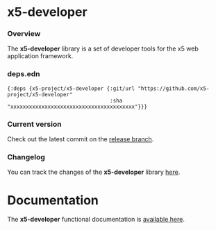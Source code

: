 
# x5-developer

### Overview

The <strong>x5-developer</strong> library is a set of developer tools for the x5 web application framework.

### deps.edn

```
{:deps {x5-project/x5-developer {:git/url "https://github.com/x5-project/x5-developer"
                                 :sha     "xxxxxxxxxxxxxxxxxxxxxxxxxxxxxxxxxxxxxxxx"}}}
```

### Current version

Check out the latest commit on the [release branch](https://github.com/x5-project/x5-developer/tree/release).

### Changelog

You can track the changes of the <strong>x5-developer</strong> library [here](CHANGES.md).

# Documentation

The <strong>x5-developer</strong> functional documentation is [available here](https://x5-project.github.io/x5-developer).
